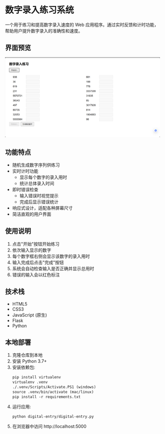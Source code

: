 # 数字录入练习系统

一个用于练习和提高数字录入速度的 Web 应用程序。通过实时反馈和计时功能，帮助用户提升数字录入的准确性和速度。

## 界面预览

![数字录入练习界面](digital-entry/images/image.png)


## 功能特点

- 随机生成数字序列供练习
- 实时计时功能
  - 显示每个数字的录入用时
  - 统计总体录入时间
- 即时错误检查
  - 输入错误时视觉提示
  - 完成后显示错误统计
- 响应式设计，适配各种屏幕尺寸
- 简洁直观的用户界面

## 使用说明

1. 点击"开始"按钮开始练习
2. 依次输入显示的数字
3. 每个数字框右侧会显示该数字的录入用时
4. 输入完成后点击"完成"按钮
5. 系统会自动检查输入是否正确并显示总用时
6. 错误的输入会以红色标注

## 技术栈

- HTML5
- CSS3
- JavaScript (原生)
- Flask
- Python

## 本地部署

1. 克隆仓库到本地
2. 安装 Python 3.7+
3. 安装依赖包:
   ```
   pip install virtualenv
   virtualenv .venv
   ./.venv/Scripts/Activate.PS1 (windows)
   source .venv/bin/activate (mac/linux)
   pip install -r requirements.txt
   ```
4. 运行应用:
   ```
   python digital-entry/digital-entry.py
   ```
5. 在浏览器中访问 http://localhost:5000
